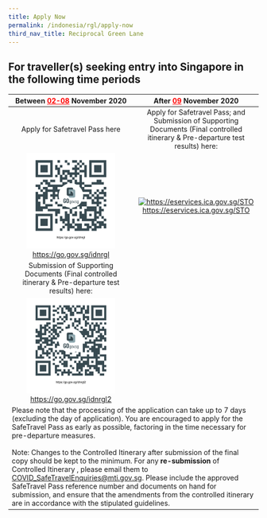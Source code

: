 ```yaml
---
title: Apply Now
permalink: /indonesia/rgl/apply-now
third_nav_title: Reciprocal Green Lane
---
```


## **For traveller(s) seeking entry into Singapore in the following time periods**

<table>
  <thead>
    <tr>
      <th  style="text-align:center; border-top 3px color #D8D8D8 "><b>Between <span style="color:red"><u>02-08</u></span> November 2020 </b> </th>
      <th style="text-align:center;"><b>After <span style="color:red"><u>09</u></span> November 2020</b></th>
    </tr>
  </thead>
  <tbody>
    <tr>
      <td style="text-align:center;">Apply for Safetravel Pass here</td>
     <!-- <td width="50%" style="text-align:center;"><a href="https://go.gov.sg/indonrgl2">https://go.gov.sg/indonrgl2</a></td>-->
      <td width="50%" style="text-align:center;">Apply for Safetravel Pass; and<br/>
        Submission of Supporting Documents (Final controlled itinerary & Pre-departure test results) here:
    <!--  <br/> &bull; Final controlled itinerary
        <br/> &bull; Pe-departure test results-->
      </td>
    </tr>
    <tr>
      <td style="text-align:center;"><a href="https://go.gov.sg/idnrgl"><img src="/images/qr-indonrgl.png" alt="https://go.gov.sg/idnrgl" title="https://go.gov.sg/idnrgl" style="width:75%;"></a>
        <br/> <a href="https://go.gov.sg/idnrgl"> https://go.gov.sg/idnrgl</a>
      </td>
      <td style="text-align:center;"><a href="https://eservices.ica.gov.sg/STO"><img src="/images/qr-rglapp.png" alt="https://eservices.ica.gov.sg/STO" title="https://eservices.ica.gov.sg/STO" style="width:75%;"></a>
      <br/> <a href="https://eservices.ica.gov.sg/STO" >https://eservices.ica.gov.sg/STO</a>
      </td>
    </tr>
       <tr>
      <td width="50%" style="text-align:center;">Submission of Supporting Documents (Final controlled itinerary & Pre-departure test results) here: 
       <!-- <br/> &bull; 
        <br/> &bull; -->
         </td>
     <!-- <td width="50%" style="text-align:center;">Submission of Supporting Documents here:
         <br/> &bull; Final controlled itinerary
        <br/> &bull;  Pre-departure test results
        </td>-->
    </tr>
    <tr>
      <td style="text-align:center;"><a href="https://go.gov.sg/idnrgl2"><img src="/images/qr-indonrgl2.png" alt="https://go.gov.sg/idnrgl2" title="https://go.gov.sg/idnrgl2" style="width:75%;"></a>  <br/> <a href="https://go.gov.sg/idnrgl2"> https://go.gov.sg/idnrgl2</a>
      </td>
    <!--  <td><a href="https://eservices.ica.gov.sg/STO"><img src="/images/qr-rglapp.png" alt="https://eservices.ica.gov.sg/STO" title="https://eservices.ica.gov.sg/STO" style="width:75%;"></a></td>-->
    </tr>
    <tr>
      <td colspan="2">Please note that the processing of the application can take up to 7 days (excluding the day of application). You are encouraged to apply for the SafeTravel Pass as early as possible, factoring in the time necessary for pre-departure measures.<br/><br/>
        Note: Changes to the Controlled Itinerary after submission of the final copy should be kept to the minimum. For any <b>re-submission</b> of Controlled Itinerary , please email them to <a href="COVID_SafeTravelEnquiries@mti.gov.sg">COVID_SafeTravelEnquiries@mti.gov.sg</a>. Please include the approved SafeTravel Pass reference number and documents on hand for submission, and ensure that the amendments from the controlled itinerary are in accordance with the stipulated guidelines. 
      </td>
    </tr>
  </tbody>
</table>
